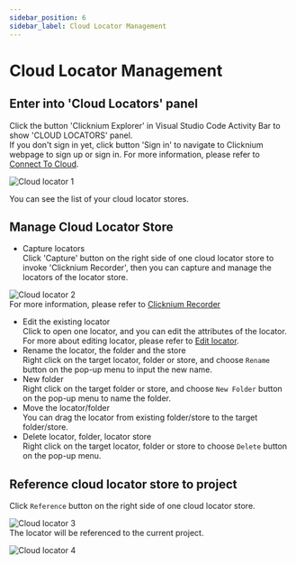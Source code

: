 ```yaml
---
sidebar_position: 6
sidebar_label: Cloud Locator Management
---
```

# Cloud Locator Management
## Enter into 'Cloud Locators' panel
Click the button 'Clicknium Explorer' in Visual Studio Code Activity Bar to show 'CLOUD LOCATORS' panel.  
If you don't sign in yet, click button 'Sign in' to navigate to Clicknium webpage to sign up or sign in.
For more information, please refer to [Connect To Cloud](./connecttocloud.md).  

![Cloud locator 1](../../img/cloud_locator1.png)  

You can see the list of your cloud locator stores.

## Manage Cloud Locator Store
- Capture locators  
Click 'Capture' button on the right side of one cloud locator store to invoke 'Clicknium Recorder', then you can capture and manage the locators of the locator store.  

![Cloud locator 2](../../img/cloud_locator2.png)  
For more information, please refer to [Clicknium Recorder](./recorder/recorder.md)  
- Edit the existing locator  
Click to open one locator, and you can edit the attributes of the locator.
For more about editing locator, please refer to [Edit locator](./../../developtools/vscode/locator_management.md#edit-locator).
- Rename the locator, the folder and the store  
Right click on the target locator, folder or store, and choose `Rename` button on the pop-up menu to input the new name.
- New folder  
Right click on the target folder or store, and choose `New Folder` button on the pop-up menu to name the folder.
- Move the locator/folder  
You can drag the locator from existing folder/store to the target folder/store.
- Delete locator, folder, locator store  
Right click on the target locator, folder or store to choose `Delete` button on the pop-up menu.

## Reference cloud locator store to project
Click `Reference` button on the right side of one cloud locator store.  

![Cloud locator 3](../../img/cloud_locator3.png)  
The locator will be referenced to the current project. 

![Cloud locator 4](../../img/cloud_locator4.png)  